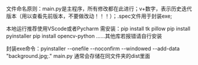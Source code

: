 文件命名原则：main.py是主程序，所有修改都在此进行；v+数字，表示历史迭代版本（用以查看先前版本，不要做改动！！！）；.spec文件用于封装exe;

本地运行推荐使用VScode或者Pycharm
需安装：pip install tk pillow
pip install pyinstaller
pip install opencv-python
……其他库若报错请自行安装

封装exe命令：pyinstaller --onefile --noconfirm --windowed --add-data "background.jpg;." main.py
通常会存储在同文件夹的dist里面
